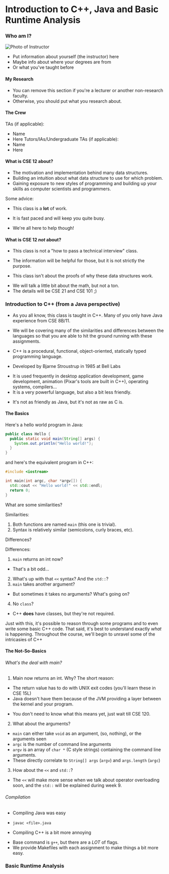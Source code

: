 # Introduction to C++, Java and Basic Runtime Analysis

### Who am I?

![Photo of Instructor](https://s3.amazonaws.com/images.seroundtable.com/t-google-404-1303660172.jpg)
* Put information about yourself (the instructor) here
* Maybe info about where your degrees are from
* Or what you've taught before

#### My Research
* You can remove this section if you're a lecturer or another
non-research faculty.
* Otherwise, you should put what you research about.

#### The Crew
TAs (if applicable):
* Name
* Here
Tutors/IAs/Undergraduate TAs (if applicable):
* Name
* Here

#### What is CSE 12 about?
* The motivation and implementation behind many data structures.
* Building an intuition about what data structure to use for which problem.
* Gaining exposure to new styles of programming and building up your skills as
computer scientists and programmers.

Some advice:
* This class is a **lot** of work.
 - It is fast paced and will keep you quite busy. 
* We're all here to help though!

#### What is CSE 12 _not_ about?
* This class is not a "how to pass a technical interview" class.
 - The information will be helpful for those, but it is not strictly the purpose.
* This class isn't about the proofs of why these data structures work.
 - We will talk a little bit about the math, but not a ton.
 - The details will be CSE 21 and CSE 101 ;)

### Introduction to C++ (from a Java perspective)

* As you all know, this class is taught in C++. Many of you only have Java experience from CSE 8B/11.
* We will be covering many of the similarities and differences between the languages so that you are
able to hit the ground running with these assignments.

* C++ is a procedural, functional, object-oriented, statically typed programming language.
 - Developed by Bjarne Stroustrup in 1985 at Bell Labs
* It is used frequently in desktop application development, game development, animation
(Pixar's tools are built in C++), operating systems, compilers...
* It is a very powerful language, but also a bit less friendly.
 - It's not as friendly as Java, but it's not as raw as C is.

#### The Basics

Here's a hello world program in Java:
```java
public class Hello {
  public static void main(String[] args) {
    System.out.println("Hello world!");
  }
}
```

and here's the equivalent program in C++:
```cpp
#include <iostream>

int main(int argc, char *argv[]) {
  std::cout << "Hello world!" << std::endl;
  return 0;
}
```

What are some similarities?

Similarities:
1. Both functions are named `main` (this one is trivial).
2. Syntax is relatively similar (semicolons, curly braces, etc).

Differences?

Differences:
1. `main` returns an int now?
 - That's a bit odd...
2. What's up with that `<<` syntax? And the `std::`?
3. `main` takes another argument?
 - But sometimes it takes no arguments? What's going on?
4. No `class`?
 - C++ **does** have classes, but they're not required.

Just with this, it's possible to reason through some programs and to even write some
basic C++ code. That said, it's best to understand exactly *what* is happening.
Throughout the course, we'll begin to unravel some of the intricasies of C++

#### The Not-So-Basics

###### What's the deal with main?
1. Main now returns an int. Why?
The short reason:
* The return value has to do with UNIX exit codes (you'll learn these in CSE 15L)
* Java doesn't have them because of the JVM providing a layer between the kernel
and your program.
 - You don't need to know what this means yet, just wait till CSE 120.

2. What about the arguments?
* `main` can either take `void` as an argument, (so, nothing), or the arguments seen
* `argc` is the number of command line arguments
* `argv` is an array of `char *` (C style strings) containing the command line arguments.
* These directly correlate to `String[] args` (`argv`) and `args.length` (`argc`)

3. How about the `<<` and `std::`?
* The `<<` will make more sense when we talk about operator overloading soon, and the `std::` will
be explained during week 9.

###### Compilation
* Compiling Java was easy
 - `javac <file>.java`
* Compiling C++ is a bit more annoying
 - Base command is `g++`, but there are a *LOT* of flags.
 - We provide Makefiles with each assignment to make things a bit more easy.

### Basic Runtime Analysis